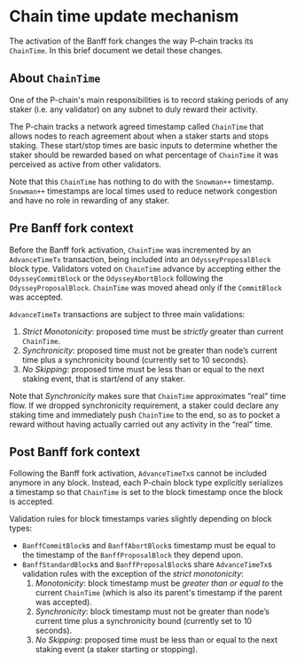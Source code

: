 # Chain time update mechanism

The activation of the Banff fork changes the way P-chain tracks its `ChainTime`. In this brief document we detail these changes.

## About `ChainTime`

One of the P-chain's main responsibilities is to record staking periods of any staker (i.e. any validator) on any subnet to duly reward their activity.

The P-chain tracks a network agreed timestamp called `ChainTime` that allows nodes to reach agreement about when a staker starts and stops staking. These start/stop times are basic inputs to determine whether the staker should be rewarded based on what percentage of `ChainTime` it was perceived as active from other validators.

Note that this `ChainTime` has nothing to do with the `Snowman++` timestamp. `Snowman++` timestamps are local times used to reduce network congestion and have no role in rewarding of any staker.

## Pre Banff fork context

Before the Banff fork activation, `ChainTime` was incremented by an `AdvanceTimeTx` transaction, being included into an `OdysseyProposalBlock` block type. Validators voted on `ChainTime` advance by accepting either the `OdysseyCommitBlock` or the `OdysseyAbortBlock` following the `OdysseyProposalBlock`. `ChainTime` was moved ahead only if the `CommitBlock` was accepted.

`AdvanceTimeTx` transactions are subject to three main validations:

1. *Strict Monotonicity*: proposed time must be *strictly* greater than current `ChainTime`.
2. *Synchronicity*: proposed time must not be greater than node’s current time plus a synchronicity bound (currently set to 10 seconds).
3. *No Skipping*: proposed time must be less than or equal to the next staking event, that is start/end of any staker.

Note that *Synchronicity* makes sure that `ChainTime` approximates “real” time flow. If we dropped synchronicity requirement, a staker could declare any staking time and immediately push `ChainTime` to the end, so as to pocket a reward without having actually carried out any activity in the “real” time.

## Post Banff fork context

Following the Banff fork activation, `AdvanceTimeTx`s cannot be included anymore in any block. Instead, each P-chain block type explicitly serializes a timestamp so that `ChainTime` is set to the block timestamp once the block is accepted.

Validation rules for block timestamps varies slightly depending on block types:

* `BanffCommitBlock`s and `BanffAbortBlock`s timestamp must be equal to the timestamp of the `BanffProposalBlock` they depend upon.
* `BanffStandardBlock`s and `BanffProposalBlock`s share `AdvanceTimeTx`s validation rules with the exception of the *strict monotonicity*:
  1. *Monotonicity*: block timestamp must be *greater than or equal to* the current `ChainTime` (which is also its parent's timestamp if the parent was accepted).
  2. *Synchronicity*: block timestamp must not be greater than node’s current time plus a synchronicity bound (currently set to 10 seconds).
  3. *No Skipping*: proposed time must be less than or equal to the next staking event (a staker starting or stopping).
